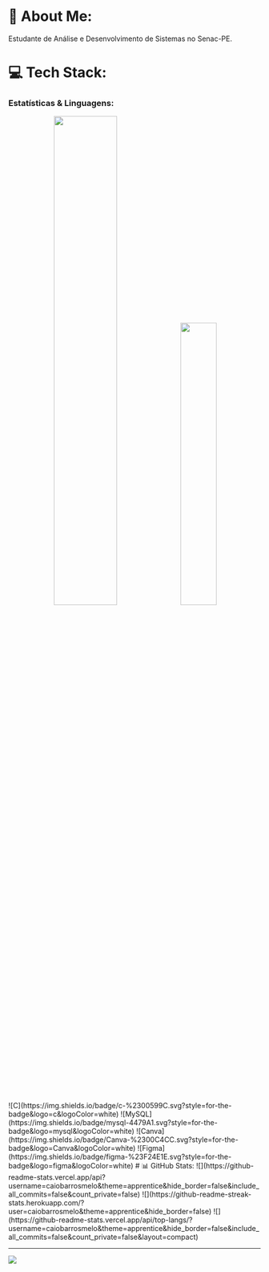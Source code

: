 # 💫 About Me:
Estudante de Análise e Desenvolvimento de Sistemas no Senac-PE.


# 💻 Tech Stack:
<h3 align="left">Estatísticas & Linguagens:</h3>
<p align="center">
<img src="https://github-readme-stats.vercel.app/api?username=matmjr&show_icons=true&theme=dark" width="50%" />
<img src="https://github-readme-stats.vercel.app/api/top-langs/?username=matmjr&hide=scss,jupyter%20notebook&layout=compact&theme=dark" width="38%" />
</p>
![C](https://img.shields.io/badge/c-%2300599C.svg?style=for-the-badge&logo=c&logoColor=white) ![MySQL](https://img.shields.io/badge/mysql-4479A1.svg?style=for-the-badge&logo=mysql&logoColor=white) ![Canva](https://img.shields.io/badge/Canva-%2300C4CC.svg?style=for-the-badge&logo=Canva&logoColor=white) ![Figma](https://img.shields.io/badge/figma-%23F24E1E.svg?style=for-the-badge&logo=figma&logoColor=white)
# 📊 GitHub Stats:
![](https://github-readme-stats.vercel.app/api?username=caiobarrosmelo&theme=apprentice&hide_border=false&include_all_commits=false&count_private=false)
![](https://github-readme-streak-stats.herokuapp.com/?user=caiobarrosmelo&theme=apprentice&hide_border=false)
![](https://github-readme-stats.vercel.app/api/top-langs/?username=caiobarrosmelo&theme=apprentice&hide_border=false&include_all_commits=false&count_private=false&layout=compact)

---
[![](https://visitcount.itsvg.in/api?id=caiobarrosmelo&icon=0&color=0)](https://visitcount.itsvg.in)

<!-- Proudly created with GPRM ( https://gprm.itsvg.in ) -->

